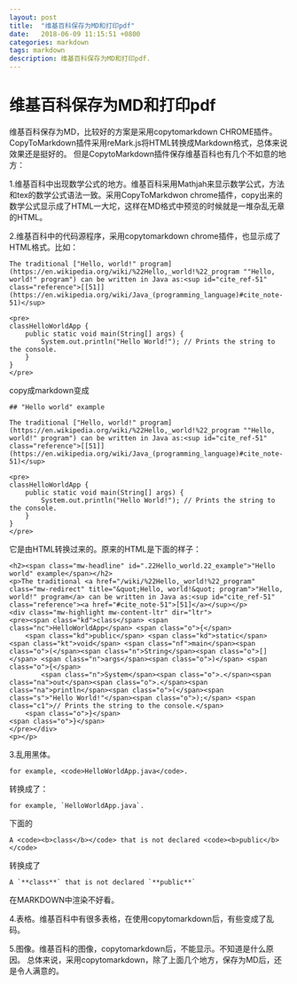 ```yaml
---
layout: post
title:  "维基百科保存为MD和打印pdf"
date:   2018-06-09 11:15:51 +0800
categories: markdown
tags: markdown 
description: 维基百科保存为MD和打印pdf.
---
```

# 维基百科保存为MD和打印pdf

维基百科保存为MD，比较好的方案是采用copytomarkdown CHROME插件。
CopyToMarkdown插件采用reMark.js将HTML转换成Markdown格式，总体来说效果还是挺好的。
但是CopytoMarkdown插件保存维基百科也有几个不如意的地方：

1.维基百科中出现数学公式的地方。维基百科采用Mathjah来显示数学公式，方法和tex的数学公式语法一致。采用CopyToMarkdwon chrome插件，copy出来的数学公式显示成了HTML一大坨，这样在MD格式中预览的时候就是一堆杂乱无章的HTML。

2.维基百科中的代码源程序，采用copytomarkdown chrome插件，也显示成了HTML格式。比如：

```
The traditional ["Hello, world!" program](https://en.wikipedia.org/wiki/%22Hello,_world!%22_program ""Hello, world!" program") can be written in Java as:<sup id="cite_ref-51" class="reference">[[51]](https://en.wikipedia.org/wiki/Java_(programming_language)#cite_note-51)</sup>

<pre>
classHelloWorldApp {
    public static void main(String[] args) {
        System.out.println("Hello World!"); // Prints the string to the console.
    }
}
</pre>
```
copy成markdown变成

```
## "Hello world" example

The traditional ["Hello, world!" program](https://en.wikipedia.org/wiki/%22Hello,_world!%22_program ""Hello, world!" program") can be written in Java as:<sup id="cite_ref-51" class="reference">[[51]](https://en.wikipedia.org/wiki/Java_(programming_language)#cite_note-51)</sup>

<pre>
classHelloWorldApp {
    public static void main(String[] args) {
        System.out.println("Hello World!"); // Prints the string to the console.
    }
}
</pre>
```

它是由HTML转换过来的。原来的HTML是下面的样子：

```
<h2><span class="mw-headline" id=".22Hello_world.22_example">"Hello world" example</span></h2>
<p>The traditional <a href="/wiki/%22Hello,_world!%22_program" class="mw-redirect" title="&quot;Hello, world!&quot; program">"Hello, world!" program</a> can be written in Java as:<sup id="cite_ref-51" class="reference"><a href="#cite_note-51">[51]</a></sup></p>
<div class="mw-highlight mw-content-ltr" dir="ltr">
<pre><span class="kd">class</span> <span class="nc">HelloWorldApp</span> <span class="o">{</span>
    <span class="kd">public</span> <span class="kd">static</span> <span class="kt">void</span> <span class="nf">main</span><span class="o">(</span><span class="n">String</span><span class="o">[]</span> <span class="n">args</span><span class="o">)</span> <span class="o">{</span>
        <span class="n">System</span><span class="o">.</span><span class="na">out</span><span class="o">.</span><span class="na">println</span><span class="o">(</span><span class="s">"Hello World!"</span><span class="o">);</span> <span class="c1">// Prints the string to the console.</span>
    <span class="o">}</span>
<span class="o">}</span>
</pre></div>
<p></p>
```


3.乱用黑体。

```
for example, <code>HelloWorldApp.java</code>. 
```

转换成了：
```
for example, `HelloWorldApp.java`. 
```

下面的
```
A <code><b>class</b></code> that is not declared <code><b>public</b></code> 
```
转换成了
```
A `**class**` that is not declared `**public**`
```
在MARKDOWN中渲染不好看。

4.表格。维基百科中有很多表格，在使用copytomarkdown后，有些变成了乱码。

5.图像。维基百科的图像，copytomarkdown后，不能显示。不知道是什么原因。
总体来说，采用copytomarkdown，除了上面几个地方，保存为MD后，还是令人满意的。
